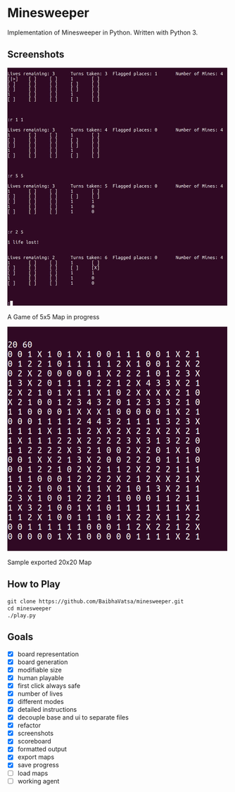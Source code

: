 # Minesweeper

Implementation of Minesweeper in Python. Written with Python 3.

## Screenshots

<img src="./images/play.jpg" width="500" alt="A Game of 5x5 Map in progress"/>

A Game of 5x5 Map in progress

<img src="./images/exportedmap.jpg" width="500" alt="Sample exported 20x20 Map"/>

Sample exported 20x20 Map

## How to Play

```
git clone https://github.com/BaibhaVatsa/minesweeper.git
cd minesweeper
./play.py
```

## Goals

- [X] board representation
- [X] board generation
- [X] modifiable size
- [X] human playable
- [X] first click always safe
- [X] number of lives
- [X] different modes
- [X] detailed instructions
- [X] decouple base and ui to separate files
- [X] refactor
- [X] screenshots
- [X] scoreboard
- [X] formatted output
- [X] export maps
- [X] save progress
- [ ] load maps
- [ ] working agent
